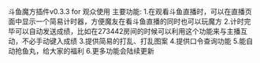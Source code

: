 斗鱼魔方插件v0.3.3
for 观众使用
主要功能:
1.在观看斗鱼直播时，可以在直播页面中显示一个简易计时器，方便魔友在看斗鱼直播的同时也可以玩魔方
2.计时完毕可以自动发送成绩，比如在273442房间的时候可以利用这个功能来与主播互动，不必手动键入成绩
3.提供简易的打乱、打乱图案
4.提供口令查询功能
5.能自动抢鱼丸，给大家的福利
6.更多功能会陆续更新
